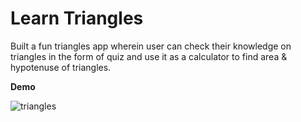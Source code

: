 # Learn Triangles

Built a fun triangles app wherein user can check their knowledge on triangles in the form of quiz and use it as a calculator to find area & hypotenuse of triangles.

__Demo__

![triangles](https://user-images.githubusercontent.com/59173265/103929617-963a6480-5143-11eb-96b3-63af51fe6bff.png)
